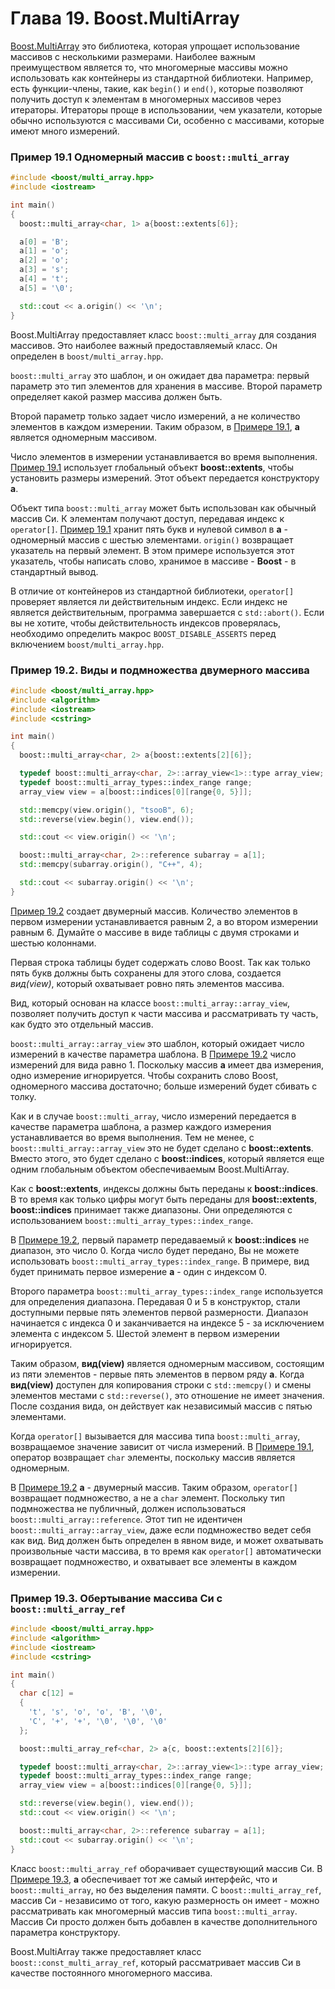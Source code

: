 # Глава 19. Boost.MultiArray

[Boost.MultiArray](http://www.boost.org/doc/libs/1_62_0/libs/multi_array/doc/index.html) это библиотека, которая упрощает использование массивов с несколькими размерами. Наиболее важным преимуществом является то, что многомерные массивы можно использовать как контейнеры из стандартной библиотеки. Например, есть функции-члены, такие, как `begin()` и `end()`, которые позволяют получить доступ к элементам в многомерных массивов через итераторы. Итераторы проще в использовании, чем указатели, которые обычно используются с массивами Си, особенно с массивами, которые имеют много измерений.

<a name="example191"></a>
### Пример 19.1 Одномерный массив с `boost::multi_array`
```c++
#include <boost/multi_array.hpp>
#include <iostream>

int main()
{
  boost::multi_array<char, 1> a{boost::extents[6]};

  a[0] = 'B';
  a[1] = 'o';
  a[2] = 'o';
  a[3] = 's';
  a[4] = 't';
  a[5] = '\0';

  std::cout << a.origin() << '\n';
}
```
Boost.MultiArray предоставляет класс `boost::multi_array` для создания массивов. Это наиболее важный предоставляемый класс. Он определен в `boost/multi_array.hpp`.

`boost::multi_array` это шаблон, и он ожидает два параметра: первый параметр это тип элементов для хранения в массиве. Второй параметр определяет какой размер массива должен быть.

Второй параметр только задает число измерений, а не количество элементов в каждом измерении. Таким образом, в [Примере 19.1](#example191), **а** является одномерным массивом.

Число элементов в измерении устанавливается во время выполнения. [Пример 19.1](#example191) использует глобальный объект **boost::extents**, чтобы установить размеры измерений. Этот объект передается конструктору **a**.

Объект типа `boost::multi_array` может быть использован как обычный массив Си. К элементам получают доступ, передавая индекс к `operator[]`. [Пример 19.1](#example191) хранит пять букв и нулевой символ в **a** - одномерный массив с шестью элементами. `origin()` возвращает указатель на первый элемент. В этом примере используется этот указатель, чтобы написать слово, хранимое в массиве - **Boost**  - в стандартный вывод.

В отличие от контейнеров из стандартной библиотеки, `operator[]` проверяет является ли действительным индекс. Если индекс не является действительным, программа завершается с `std::abort()`. Если вы не хотите, чтобы действительность индексов проверялась, необходимо определить макрос `BOOST_DISABLE_ASSERTS` перед включением `boost/multi_array.hpp`.

<a name="example192"></a>
### Пример 19.2. Виды и подмножества двумерного массива 
```c++
#include <boost/multi_array.hpp>
#include <algorithm>
#include <iostream>
#include <cstring>

int main()
{
  boost::multi_array<char, 2> a{boost::extents[2][6]};

  typedef boost::multi_array<char, 2>::array_view<1>::type array_view;
  typedef boost::multi_array_types::index_range range;
  array_view view = a[boost::indices[0][range{0, 5}]];

  std::memcpy(view.origin(), "tsooB", 6);
  std::reverse(view.begin(), view.end());

  std::cout << view.origin() << '\n';

  boost::multi_array<char, 2>::reference subarray = a[1];
  std::memcpy(subarray.origin(), "C++", 4);

  std::cout << subarray.origin() << '\n';
}
```

[Пример 19.2](#example192) создает двумерный массив. Количество элементов в первом измерении устанавливается равным 2, а во втором измерении равным 6. Думайте о массиве в виде таблицы с двумя строками и шестью колоннами.

Первая строка таблицы будет содержать слово Boost. Так как только пять букв должны быть сохранены для этого слова, создается *вид(view)*, который охватывает ровно пять элементов массива.

Вид, который основан на классе `boost::multi_array::array_view`, позволяет получить доступ к части массива и рассматривать ту часть, как будто это отдельный массив.

`boost::multi_array::array_view` это шаблон, который ожидает число измерений в качестве параметра шаблона. В [Примере 19.2](#example192) число измерений для вида равно 1. Поскольку массив **а** имеет два измерения, одно измерение игнорируется. Чтобы сохранить слово Boost, одномерного массива достаточно; больше измерений будет сбивать с толку.

Как и в случае `boost::multi_array`, число измерений передается в качестве параметра шаблона, а размер каждого измерения устанавливается во время выполнения. Тем не менее, с `boost::multi_array::array_view` это не будет сделано с **boost::extents**. Вместо этого, это будет сделано с **boost::indices**, который является еще одним глобальным объектом обеспечиваемым Boost.MultiArray.

Как с **boost::extents**, индексы должны быть переданы к **boost::indices**. В то время как только цифры могут быть переданы для **boost::extents**, **boost::indices** принимает также диапазоны. Они определяются с использованием `boost::multi_array_types::index_range`.

В [Примере 19.2](#example192), первый параметр передаваемый к **boost::indices** не диапазон, это число 0. Когда число будет передано, Вы не можете использовать `boost::multi_array_types::index_range`. В примере, вид будет принимать первое измерение **a** - один с индексом 0.

Второго параметра `boost::multi_array_types::index_range` используется для определения диапазона. Передавая 0 и 5 в конструктор, стали доступными первые пять элементов первой размерности. Диапазон начинается с индекса 0 и заканчивается на индексе 5 - за исключением элемента с индексом 5. Шестой элемент в первом измерении игнорируется.

Таким образом, **вид(view)** является одномерным массивом, состоящим из пяти элементов - первые пять элементов в первом ряду **а**. Когда **вид(view)** доступен для копирования строки с `std::memcpy()` и смены элементов местами с `std::reverse()`, это отношение не имеет значения. После создания вида, он действует как независимый массив с пятью элементами.

Когда `operator[]` вызывается для массива типа `boost::multi_array`, возвращаемое значение зависит от числа измерений. В [Примере 19.1](#example191), оператор возвращает `char` элементы, поскольку массив является одномерным.

В [Примере 19.2](#example192) **a** - двумерный массив. Таким образом, `operator[]` возвращает подмножество, а не a `char` элемент. Поскольку тип подмножества не публичный, должен использоваться `boost::multi_array::reference`. Этот тип не идентичен `boost::multi_array::array_view`, даже если подмножество ведет себя как вид. Вид должен быть определен в явном виде, и может охватывать произвольные части массива, в то время как `operator[]` автоматически возвращает подмножество, и охватывает все элементы в каждом измерении.

<a name="example193"></a>
### Пример 19.3. Обертывание массива Си с `boost::multi_array_ref`
```c++
#include <boost/multi_array.hpp>
#include <algorithm>
#include <iostream>
#include <cstring>

int main()
{
  char c[12] =
  {
    't', 's', 'o', 'o', 'B', '\0',
    'C', '+', '+', '\0', '\0', '\0'
  };

  boost::multi_array_ref<char, 2> a{c, boost::extents[2][6]};

  typedef boost::multi_array<char, 2>::array_view<1>::type array_view;
  typedef boost::multi_array_types::index_range range;
  array_view view = a[boost::indices[0][range{0, 5}]];

  std::reverse(view.begin(), view.end());
  std::cout << view.origin() << '\n';

  boost::multi_array<char, 2>::reference subarray = a[1];
  std::cout << subarray.origin() << '\n';
}
```

Класс `boost::multi_array_ref` оборачивает существующий массив Си. В [Примере 19.3](#example193), **a** обеспечивает тот же самый интерфейс, что и `boost::multi_array`, но без выделения памяти. С `boost::multi_array_ref`, массив Cи - независимо от того, какую размерность он имеет - можно рассматривать как многомерный массив типа `boost::multi_array`. Массив Си просто должен быть добавлен в качестве дополнительного параметра конструктору.

Boost.MultiArray также предоставляет класс `boost::const_multi_array_ref`, который рассматривает массив Cи в качестве постоянного многомерного массива.
